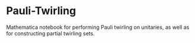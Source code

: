 # Pauli-Twirling
Mathematica notebook for performing Pauli twirling on unitaries, as well as for constructing partial twirling sets.
